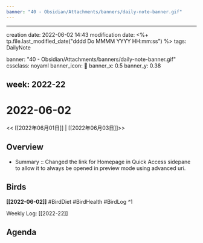 ```yaml
---
banner: "40 - Obsidian/Attachments/banners/daily-note-banner.gif"
---
```

---
creation date: 2022-06-02 14:43
modification date: <%+ tp.file.last_modified_date("dddd Do MMMM YYYY HH:mm:ss") %>
tags: DailyNote

banner: "40 - Obsidian/Attachments/banners/daily-note-banner.gif"
cssclass: noyaml
banner_icon: 💌
banner_x: 0.5
banner_y: 0.38

week: 2022-22
---

# 2022-06-02

<< [[2022年06月01日]] | [[2022年06月03日]]>>


## Overview
- Summary :: Changed the link for Homepage in Quick Access sidepane to allow it to always be opened in preview mode using advanced uri. 
## Birds
**[[2022-06-02]]**
#BirdDiet 
#BirdHealth 
#BirdLog 
^1

Weekly Log: [[2022-22]]

## Agenda
